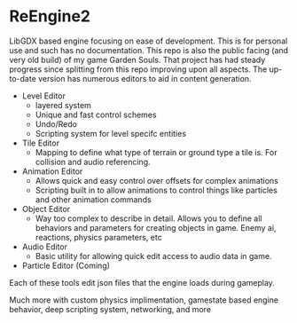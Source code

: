 # ReEngine2

LibGDX based engine focusing on ease of development. This is for personal use and such has no documentation. 
This repo is also the public facing (and very old build) of my game Garden Souls. That project has had steady progress since splitting from this repo improving upon all aspects. 
The up-to-date version has numerous editors to aid in content generation. 
* Level Editor
  * layered system 
  * Unique and fast control schemes
  * Undo/Redo
  * Scripting system for level specifc entities
* Tile Editor
  * Mapping to define what type of terrain or ground type a tile is. For collision and audio referencing. 
* Animation Editor
  * Allows quick and easy control over offsets for complex animations
  * Scripting built in to allow animations to control things like particles and other animation commands
* Object Editor
  * Way too complex to describe in detail. Allows you to define all behaviors and parameters for creating objects in game. Enemy ai, reactions, physics parameters, etc
* Audio Editor
  * Basic utility for allowing quick edit access to audio data in game. 
* Particle Editor (Coming)

Each of these tools edit json files that the engine loads during gameplay. 

Much more with custom physics implimentation, gamestate based engine behavior, deep scripting system, networking, and more

